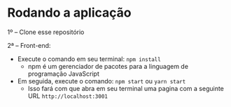 # Rodando a aplicação

1º – Clone esse repositório

2ª – Front-end:

- Execute o comando em seu terminal: `npm install`
  - npm é um gerenciador de pacotes para a linguagem de programação JavaScript
- Em seguida, execute o comando: `npm start` ou `yarn start`
  - Isso fará com que abra em seu terminal uma pagina com a seguinte URL `http://localhost:3001`
